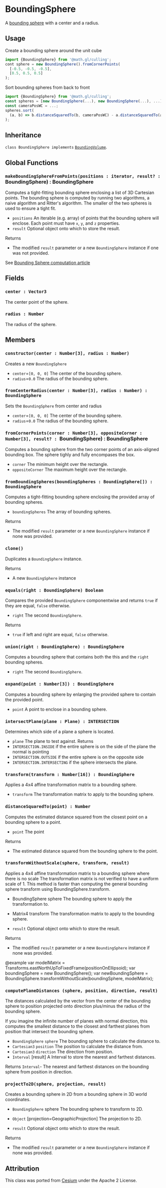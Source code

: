 # BoundingSphere

A [bounding sphere](https://en.wikipedia.org/wiki/Bounding_sphere) with a center and a radius.

## Usage

Create a bounding sphere around the unit cube

```js
import {BoundingSphere} from '@math.gl/culling';
cont sphere = new BoundingSphere().fromCornerPoints(
  [-0.5, -0.5, -0.5],
  [0.5, 0.5, 0.5]
);
```

Sort bounding spheres from back to front

```js
import {BoundingSphere} from '@math.gl/culling';
const spheres = [new BoundingSphere(...), new BoundingSphere(...), ...];
const cameraPosWC = ...;
spheres.sort(
  (a, b) => b.distanceSquaredTo(b, cameraPosWC) - a.distanceSquaredTo(a.cameraPosWC)
);
```

## Inheritance

`class BoundingSphere implements` [`BoundingVolume`](./bounding-volume).

## Global Functions

### `makeBoundingSphereFromPoints(positions : iterator, result? : `BoundingSphere) : BoundingSphere

Computes a tight-fitting bounding sphere enclosing a list of 3D Cartesian points. The bounding sphere is computed by running two algorithms, a naive algorithm and Ritter's algorithm. The smaller of the two spheres is used to ensure a tight fit.

- `positions` An iterable (e.g. array) of points that the bounding sphere will enclose. Each point must have `x`, `y`, and `z` properties.
- `result` Optional object onto which to store the result.

Returns

- The modified `result` parameter or a new `BoundingSphere` instance if one was not provided.

See [Bounding Sphere computation article](http://blogs.agi.com/insight3d/index.php/2008/02/04/a-bounding/)

## Fields

### `center : Vector3`

The center point of the sphere.

### `radius : Number`

The radius of the sphere.

## Members

### `constructor(center : Number[3], radius : Number)`

Creates a new `BoundingSphere`

- `center`=`[0, 0, 0]` The center of the bounding sphere.
- `radius`=`0.0` The radius of the bounding sphere.

### `fromCenterRadius(center : Number[3], radius : Number) : BoundingSphere`

Sets the `BoundingSphere` from center and radius

- `center`=`[0, 0, 0]` The center of the bounding sphere.
- `radius`=`0.0` The radius of the bounding sphere.

### `fromCornerPoints(corner : Number[3], oppositeCorner : Number[3], result? : `BoundingSphere) : BoundingSphere

Computes a bounding sphere from the two corner points of an axis-aligned bounding box. The sphere tighly and fully encompases the box.

- `corner` The minimum height over the rectangle.
- `oppositeCorner` The maximum height over the rectangle.

### `fromBoundingSpheres(boundingSpheres : BoundingSphere[]) : BoundingSphere`

Computes a tight-fitting bounding sphere enclosing the provided array of bounding spheres.

- `boundingSpheres` The array of bounding spheres.

Returns

- The modified `result` parameter or a new `BoundingSphere` instance if none was provided.

### `clone()`

Duplicates a `BoundingSphere` instance.

Returns

- A new `BoundingSphere` instance

### `equals(right : BoundingSphere) Boolean`

Compares the provided `BoundingSphere` componentwise and returns `true` if they are equal, `false` otherwise.

- `right` The second `BoundingSphere`.

Returns

- `true` if left and right are equal, `false` otherwise.

### `union(right : BoundingSphere) : BoundingSphere`

Computes a bounding sphere that contains both the this and the `right` bounding spheres.

- `right` The second `BoundingSphere`.

### `expand(point : Number[3]) : BoundingSphere`

Computes a bounding sphere by enlarging the provided sphere to contain the provided point.

- `point` A point to enclose in a bounding sphere.

### `intersectPlane(plane : Plane) : INTERSECTION`

Determines which side of a plane a sphere is located.

- `plane` The plane to test against.
  Returns
- `INTERSECTION.INSIDE` if the entire sphere is on the side of the plane the normal is pointing
- `INTERSECTION.OUTSIDE` if the entire sphere is on the opposite side
- `INTERSECTION.INTERSECTING` if the sphere intersects the plane.

### `transform(transform : Number[16]) : BoundingSphere`

Applies a 4x4 affine transformation matrix to a bounding sphere.

- `transform` The transformation matrix to apply to the bounding sphere.

### `distanceSquaredTo(point) : Number`

Computes the estimated distance squared from the closest point on a bounding sphere to a point.

- `point` The point

Returns

- The estimated distance squared from the bounding sphere to the point.

### `transformWithoutScale(sphere, transform, result)`

Applies a 4x4 affine transformation matrix to a bounding sphere where there is no scale
The transformation matrix is not verified to have a uniform scale of 1.
This method is faster than computing the general bounding sphere transform using BoundingSphere.transform.

- BoundingSphere sphere The bounding sphere to apply the transformation to.
- Matrix4 transform The transformation matrix to apply to the bounding sphere.

- `result` Optional object onto which to store the result.

Returns

- The modified `result` parameter or a new `BoundingSphere` instance if none was provided.

@example
var modelMatrix = Transforms.eastNorthUpToFixedFrame(positionOnEllipsoid);
var boundingSphere = new BoundingSphere();
var newBoundingSphere = BoundingSphere.transformWithoutScale(boundingSphere, modelMatrix);

### `computePlaneDistances (sphere, position, direction, result)`

The distances calculated by the vector from the center of the bounding sphere to position projected onto direction plus/minus the radius of the bounding sphere.

If you imagine the infinite number of planes with normal direction, this computes the smallest distance to the closest and farthest planes from position that intersect the bounding sphere.

- `BoundingSphere` `sphere` The bounding sphere to calculate the distance to.
- `Cartesian3` `position` The position to calculate the distance from.
- `Cartesian3` `direction` The direction from position.
- `Interval` [result] A Interval to store the nearest and farthest distances.

Returns `Interval`- The nearest and farthest distances on the bounding sphere from position in direction.

### `projectTo2D(sphere, projection, result)`

Creates a bounding sphere in 2D from a bounding sphere in 3D world coordinates.

- `BoundingSphere` sphere The bounding sphere to transform to 2D.
- `Object` [projection=GeographicProjection] The projection to 2D.

- `result` Optional object onto which to store the result.

Returns

- The modified `result` parameter or a new `BoundingSphere` instance if none was provided.

## Attribution

This class was ported from [Cesium](https://github.com/AnalyticalGraphicsInc/cesium) under the Apache 2 License.
